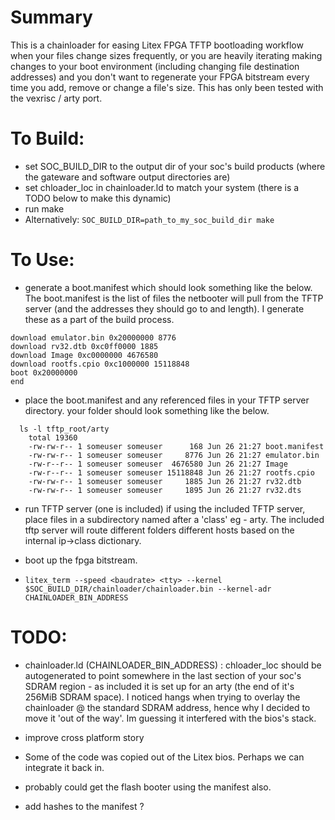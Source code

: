 # Summary 

This is a chainloader for easing Litex FPGA TFTP bootloading workflow when your files change sizes frequently, or you are heavily iterating making changes to your boot environment (including changing file destination addresses) and you don't want to regenerate your FPGA bitstream every time you add, remove or change a file's size. This has only been tested with the vexrisc / arty port. 


# To Build: 
* set SOC_BUILD_DIR to the output dir of your soc's build products (where the gateware and software output directories are)
* set chloader_loc in chainloader.ld to match your system (there is a TODO below to make this dynamic)
* run make
* Alternatively: ```SOC_BUILD_DIR=path_to_my_soc_build_dir make```

# To Use: 
  *  generate a boot.manifest which should look something like the below. The boot.manifest is the list of files the netbooter will pull from the TFTP server (and the addresses they should go to and length). I generate these as a part of the build process.
```
download emulator.bin 0x20000000 8776
download rv32.dtb 0xc0ff0000 1885
download Image 0xc0000000 4676580
download rootfs.cpio 0xc1000000 15118848
boot 0x20000000
end
```

  * place the boot.manifest and any referenced files in your TFTP server directory. your folder should look something like the below.
```
  ls -l tftp_root/arty
    total 19360
    -rw-rw-r-- 1 someuser someuser      168 Jun 26 21:27 boot.manifest
    -rw-rw-r-- 1 someuser someuser     8776 Jun 26 21:27 emulator.bin
    -rw-r--r-- 1 someuser someuser  4676580 Jun 26 21:27 Image
    -rw-r--r-- 1 someuser someuser 15118848 Jun 26 21:27 rootfs.cpio
    -rw-rw-r-- 1 someuser someuser     1885 Jun 26 21:27 rv32.dtb
    -rw-rw-r-- 1 someuser someuser     1895 Jun 26 21:27 rv32.dts
```


  * run TFTP server (one is included)
     if using the included TFTP server, place files in a subdirectory named after a 'class' eg - arty. The included tftp server will route different folders different hosts based on the internal ip->class dictionary.

  * boot up the fpga bitstream.

  * ```litex_term --speed <baudrate> <tty> --kernel $SOC_BUILD_DIR/chainloader/chainloader.bin --kernel-adr CHAINLOADER_BIN_ADDRESS```

# TODO:
  * chainloader.ld (CHAINLOADER_BIN_ADDRESS) : chloader_loc should be autogenerated to point somewhere in the last section of your soc's SDRAM region - as included it is set up for an arty (the end of it's 256MiB SDRAM space). I noticed hangs when trying to overlay the chainloader @ the standard SDRAM address, hence why I decided to move it 'out of the way'. Im guessing it interfered with the bios's stack.
  
  * improve cross platform story
  * Some of the code was copied out of the Litex bios. Perhaps we can integrate it back in.
  * probably could get the flash booter using the manifest also.
  * add hashes to the manifest ?
